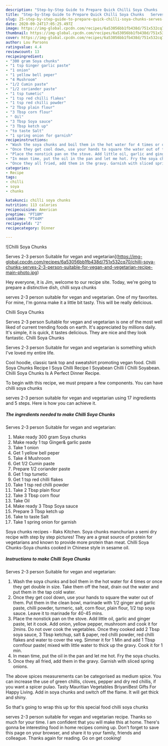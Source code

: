 ```yaml
---
description: "Step-by-Step Guide to Prepare Quick Chilli Soya Chunks   Serves 2-3 person Suitable for vegan and vegetarian"
title: "Step-by-Step Guide to Prepare Quick Chilli Soya Chunks   Serves 2-3 person Suitable for vegan and vegetarian"
slug: 25-step-by-step-guide-to-prepare-quick-chilli-soya-chunks-serves-2-3-person-suitable-for-vegan-and-vegetarian
date: 2020-09-24T17:05:25.497Z
image: https://img-global.cpcdn.com/recipes/6a53056bb1fb438d/751x532cq70/chilli-soya-chunks-serves-2-3-person-suitable-for-vegan-and-vegetarian-recipe-main-photo.jpg
thumbnail: https://img-global.cpcdn.com/recipes/6a53056bb1fb438d/751x532cq70/chilli-soya-chunks-serves-2-3-person-suitable-for-vegan-and-vegetarian-recipe-main-photo.jpg
cover: https://img-global.cpcdn.com/recipes/6a53056bb1fb438d/751x532cq70/chilli-soya-chunks-serves-2-3-person-suitable-for-vegan-and-vegetarian-recipe-main-photo.jpg
author: Lou Parsons
ratingvalue: 4.4
reviewcount: 13
recipeingredient:
- "300 gram Soya chunks"
- "1 tsp Ginger garlic paste"
- "1 onion"
- "1 yellow bell peper"
- "4 Mushroom"
- "1/2 Cumin paste"
- "1/2 coriander paste"
- "1 tsp tumetic"
- "1 tsp red chilli flakes"
- "1 tsp red chilli powder"
- "2 Tbsp plain flour"
- "3 Tbsp corn flour"
- " Oil"
- "3 Tbsp Soya sauce"
- "3 Tbsp ketch up"
- "to taste Salt"
- "1 spring onion for garnish"
recipeinstructions:
- "Wash the soya chunks and boil them in the hot water for 4 times or once they get double in size. Take them off the heat, drain out the water and put them in the tap cold water."
- "Once they get cool down, use your hands to square the water out of them. Put them in the clean bowl, marinade with 1/2 ginger and garlic paste, chilli powder, turmeric, salt, corn flour, plain flour, 1/2 tsp soya sauce. Leave it to marinade for 40-45 mins."
- "Place the nonstick pan on the stove. Add little oil, garlic and ginger paste, let it cook. Add onion, yellow pepper, mushroom and cook it for 2mins. Do not over cook the vegetables. Once they cooked add 2 Tbsp soya sauce, 3 Tbsp ketchup, salt &amp; paper, red chilli powder, red chilli flakes and water to cover the veg. Simmer it for 1 Min and add 1 Tbsp cornflour paste( mixed with little water to thick up the gravy. Cook it for 1 min."
- "In mean time, put the oil in the pan and let me hot. Fry the soya chucks."
- "Once they all fried, add them in the gravy. Garnish with sliced spring onions."
categories:
- Recipe
tags:
- chilli
- soya
- chunks

katakunci: chilli soya chunks 
nutrition: 113 calories
recipecuisine: American
preptime: "PT18M"
cooktime: "PT44M"
recipeyield: "2"
recipecategory: Dinner

---
```



![Chilli Soya Chunks 

Serves 2-3 person
Suitable for vegan and vegetarian](https://img-global.cpcdn.com/recipes/6a53056bb1fb438d/751x532cq70/chilli-soya-chunks-serves-2-3-person-suitable-for-vegan-and-vegetarian-recipe-main-photo.jpg)

Hey everyone, it is Jim, welcome to our recipe site. Today, we're going to prepare a distinctive dish, chilli soya chunks 

serves 2-3 person
suitable for vegan and vegetarian. One of my favorites. For mine, I'm gonna make it a little bit tasty. This will be really delicious.

Chilli Soya Chunks 

Serves 2-3 person
Suitable for vegan and vegetarian is one of the most well liked of current trending foods on earth. It's appreciated by millions daily. It's simple, it is quick, it tastes delicious. They are nice and they look fantastic. Chilli Soya Chunks 

Serves 2-3 person
Suitable for vegan and vegetarian is something which I've loved my entire life.

Cool hoodie, classic tank top and sweatshirt promoting vegan food. Chilli Soya Chunks Recipe I Soya Chilli Recipe I Soyabean Chilli I Chilli Soyabean. Chilli Soya Chunks Is A Perfect Dinner Recipe.


To begin with this recipe, we must prepare a few components. You can have chilli soya chunks 

serves 2-3 person
suitable for vegan and vegetarian using 17 ingredients and 5 steps. Here is how you can achieve it.

<!--inarticleads1-->

##### The ingredients needed to make Chilli Soya Chunks 

Serves 2-3 person
Suitable for vegan and vegetarian:

1. Make ready 300 gram Soya chunks
1. Make ready 1 tsp Ginger&amp; garlic paste
1. Take 1 onion
1. Get 1 yellow bell peper
1. Take 4 Mushroom
1. Get 1/2 Cumin paste
1. Prepare 1/2 coriander paste
1. Get 1 tsp tumetic
1. Get 1 tsp red chilli flakes
1. Take 1 tsp red chilli powder
1. Take 2 Tbsp plain flour
1. Take 3 Tbsp corn flour
1. Take  Oil
1. Make ready 3 Tbsp Soya sauce
1. Prepare 3 Tbsp ketch up
1. Take to taste Salt
1. Take 1 spring onion for garnish


Soya chunks recipes - Raks Kitchen. Soya chunks manchurian a semi dry recipe with step by step pictures! They are a great source of protein for vegetarians and known to provide more protein than meat. Chilli Soya Chunks-Soya chunks cooked in Chinese style in sesame oil. 

<!--inarticleads2-->

##### Instructions to make Chilli Soya Chunks 

Serves 2-3 person
Suitable for vegan and vegetarian:

1. Wash the soya chunks and boil them in the hot water for 4 times or once they get double in size. Take them off the heat, drain out the water and put them in the tap cold water.
1. Once they get cool down, use your hands to square the water out of them. Put them in the clean bowl, marinade with 1/2 ginger and garlic paste, chilli powder, turmeric, salt, corn flour, plain flour, 1/2 tsp soya sauce. Leave it to marinade for 40-45 mins.
1. Place the nonstick pan on the stove. Add little oil, garlic and ginger paste, let it cook. Add onion, yellow pepper, mushroom and cook it for 2mins. Do not over cook the vegetables. Once they cooked add 2 Tbsp soya sauce, 3 Tbsp ketchup, salt &amp; paper, red chilli powder, red chilli flakes and water to cover the veg. Simmer it for 1 Min and add 1 Tbsp cornflour paste( mixed with little water to thick up the gravy. Cook it for 1 min.
1. In mean time, put the oil in the pan and let me hot. Fry the soya chucks.
1. Once they all fried, add them in the gravy. Garnish with sliced spring onions.


The above spices measurements can be categorised as medium spice. You can increase the use of green chillis, cloves, pepper and dry red chillis, if you want a spicer pulao. Tasty Mauritian Vegetables BriyaniBest Gifts For Happy Living. Add in soya chunks and switch off the flame. It will get thick and shiny. 

So that's going to wrap this up for this special food chilli soya chunks 

serves 2-3 person
suitable for vegan and vegetarian recipe. Thanks so much for your time. I am confident that you will make this at home. There's gonna be interesting food in home recipes coming up. Don't forget to save this page on your browser, and share it to your family, friends and colleague. Thanks again for reading. Go on get cooking!
